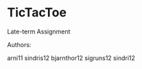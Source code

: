 TicTacToe
=========

Late-term Assignment

Authors:

arni11
sindris12
bjarnthor12
sigruns12
sindri12

